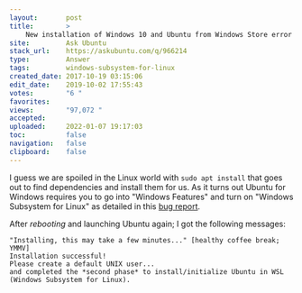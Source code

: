 ```yaml
---
layout:       post
title:        >
    New installation of Windows 10 and Ubuntu from Windows Store error
site:         Ask Ubuntu
stack_url:    https://askubuntu.com/q/966214
type:         Answer
tags:         windows-subsystem-for-linux
created_date: 2017-10-19 03:15:06
edit_date:    2019-10-02 17:55:43
votes:        "6 "
favorites:    
views:        "97,072 "
accepted:     
uploaded:     2022-01-07 19:17:03
toc:          false
navigation:   false
clipboard:    false
---
```


I guess we are spoiled in the Linux world with `sudo apt install` that goes out to find dependencies and install them for us. As it turns out Ubuntu for Windows requires you to go into "Windows Features" and turn on "Windows Subsystem for Linux" as detailed in this [bug report](https://github.com/Microsoft/BashOnWindows/issues/2316).

After *rebooting* and launching Ubuntu again; I got the following messages:

``` 
"Installing, this may take a few minutes..." [healthy coffee break; YMMV]
Installation successful!
Please create a default UNIX user...
and completed the *second phase* to install/initialize Ubuntu in WSL (Windows Subsystem for Linux).
```

